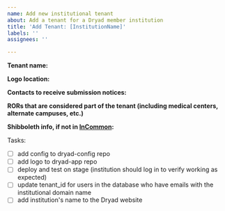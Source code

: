 ```yaml
---
name: Add new institutional tenant
about: Add a tenant for a Dryad member institution
title: 'Add Tenant: [InstitutionName]'
labels: ''
assignees: ''

---
```


**Tenant name:** 

**Logo location:** 

**Contacts to receive submission notices:** 

**RORs that are considered part of the tenant (including medical centers, alternate campuses, etc.)**

**Shibboleth info, if not in [InCommon](https://incommon.org/community-organizations/):**

Tasks:
- [ ] add config to dryad-config repo
- [ ] add logo to dryad-app repo
- [ ] deploy and test on stage (institution should log in to verify working as expected)
- [ ] update tenant_id for users in the database who have emails with the institutional domain name
- [ ] add institution's name to the Dryad website
